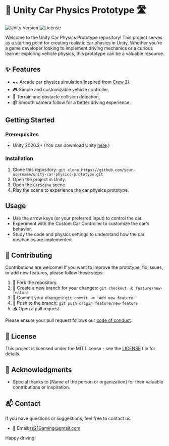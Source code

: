 # 🚗 Unity Car Physics Prototype 🛣️

![Unity Version](https://img.shields.io/badge/Unity-2020.3%2B-blue.svg)
![License](https://img.shields.io/badge/License-MIT-green.svg)

Welcome to the Unity Car Physics Prototype repository! This project serves as a starting point for creating realistic car physics in Unity. Whether you're a game developer looking to implement driving mechanics or a curious learner exploring vehicle physics, this prototype can be a valuable resource.

## ✨ Features

- 🏎️ Arcade car physics simulation(Inspired from [Crew 2](https://www.ubisoft.com/en-us/game/the-crew/the-crew-2)).
- 🎮 Simple and customizable vehicle controller.
- 🌄 Terrain and obstacle collision detection.
- 📹 Smooth camera follow for a better driving experience.

## Getting Started

### Prerequisites

- Unity 2020.3+ (You can download Unity [here](https://unity.com/).)

### Installation

1. Clone this repository: `git clone https://github.com/your-username/unity-car-physics-prototype.git`
2. Open the project in Unity.
3. Open the `CarScene` scene.
4. Play the scene to experience the car physics prototype.

## Usage

- Use the arrow keys (or your preferred input) to control the car.
- Experiment with the Custom Car Controller to customize the car's behavior.
- Study the code and physics settings to understand how the car mechanics are implemented.

## 🤝 Contributing

Contributions are welcome! If you want to improve the prototype, fix issues, or add new features, please follow these steps:

1. 🍴 Fork the repository.
2. 🌿 Create a new branch for your changes: `git checkout -b feature/new-feature`
3. 🚀 Commit your changes: `git commit -m 'Add new feature'`
4. 🚧 Push to the branch: `git push origin feature/new-feature`
5. 📥 Open a pull request.

Please ensure your pull request follows our [code of conduct](CODE_OF_CONDUCT.md).

## 📜 License

This project is licensed under the MIT License - see the [LICENSE](LICENSE) file for details.

## 🙏 Acknowledgments

- Special thanks to [Name of the person or organization] for their valuable contributions or inspiration.

## 📬 Contact

If you have questions or suggestions, feel free to contact us:

- 📧 Email:ss21Gaming@gmail.com
  
Happy driving!
